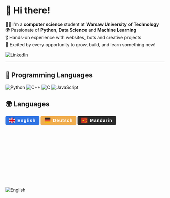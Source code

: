 # 👋 Hi there!


👨‍🦰 I'm a **computer science** student at **Warsaw University of Technology**  
🌍 Passionate of **Python**, **Data Science** and **Machine Learning**  
🎖️ Hands-on experience with websites, bots and creative projects  
🚀 Excited by every opportunity to grow, build, and learn something new!  

[![LinkedIn](https://img.shields.io/badge/LinkedIn-blue?style=for-the-badge&logo=linkedin)](https://www.linkedin.com/in/tomasz-pawlaczyk/)

---

## 🧠 Programming Languages

![Python](https://img.shields.io/badge/Python-3d7ce3?style=for-the-badge&logo=python&logoColor=white)
![C++](https://img.shields.io/badge/C++-00599C?style=for-the-badge&logo=c%2B%2B&logoColor=white)
![C](https://img.shields.io/badge/C-00599C?style=for-the-badge&logo=c&logoColor=white)
![JavaScript](https://img.shields.io/badge/JavaScript-F7DF1E?style=for-the-badge&logo=javascript&logoColor=black)




## 🌍 Languages

 
<style>
.badge {
  display: inline-flex;
  align-items: center;
  color: white;
  font-weight: 600;
  font-family: Arial, sans-serif;
  font-size: 14px;
  letter-spacing: 0.08em;
  padding: 5px 12px;
  border-radius: 4px;
  user-select: none;
  box-shadow: 0 1px 2px rgba(0,0,0,0.2);
}

.badge img {
  width: 18px;
  height: 18px;
  margin-right: 8px;
  object-fit: cover;
}

.badge.english {
  background-color: #3074e3; 
}
.badge.mandarin {
  background-color: #2b2b2b;
}
.badge.german {
  background-color: #f0ad4e;
}
</style>


<span class="badge english">
  <img src="img/uk.png" alt="UK flag" />
  English
</span>
<span class="badge german">
  <img src="img/german.png" alt="Germany flag" />
  Deutsch
</span>
<span class="badge mandarin">
  <img src="img/china.png" alt="Spain flag" />
  Mandarin
</span>






<br><br><br><br><br><br><br><br><br><br>

![English](https://img.shields.io/badge/-English-blue?style=for-the-badge)
